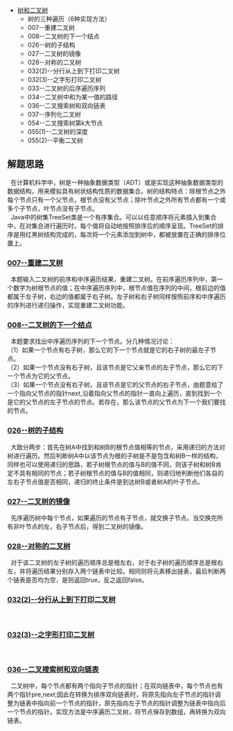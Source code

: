 * [树和二叉树](/src/Tree_Question)
    * 树的三种遍历（6种实现方法）
    * 007--重建二叉树
    * 008--二叉树的下一个结点
    * 026--树的子结构
    * 027--二叉树的镜像
    * 028--对称的二叉树
    * 032(2)--分行从上到下打印二叉树
    * 032(3)--之字形打印二叉树
    * 033--二叉树的后序遍历序列
    * 034--二叉树中和为某一值的路径
    * 036--二叉搜索树和双向链表
    * 037--序列化二叉树
    * 054--二叉搜索树第k大节点
    * 055(1)--二叉树的深度
    * 055(2)--平衡二叉树



解题思路
------
&nbsp;&nbsp;在计算机科学中，树是一种抽象数据类型（ADT）或是实现这种抽象数据类型的数据结构，用来模拟具有树状结构性质的数据集合。树的结构特点：除根节点之外每个节点只有一个父节点，根节点没有父节点；除叶节点之外所有节点都有一个或多个子节点，叶节点没有子节点。<br>
&nbsp;&nbsp;Java中的树集TreeSet类是一个有序集合。可以以任意顺序将元素插入到集合中，在对集合进行遍历时，每个值将自动地按照排序后的顺序呈现。TreeSet的排序是用红黑树结构完成的，每次将一个元素添加到树中，都被放置在正确的排序位置上。<br>

### [007--重建二叉树](Solution007.java)
&nbsp;&nbsp;本题输入二叉树的前序和中序遍历结果，重建二叉树。在前序遍历序列中，第一个数字为树根节点的值；在中序遍历序列中，根节点值在序列的中间，根前边的值都属于左子树，右边的值都属于右子树。左子树和右子树同样按照前序和中序遍历的序列进行递归操作，实现重建二叉树功能。<br>

### [008--二叉树的下一个结点](Solution008.java)
&nbsp;&nbsp;本题要求找出中序遍历序列的下一个节点。分几种情况讨论：<br/>
（1）如果一个节点有右子树，那么它的下一个节点就是它的右子树的最左子节点。<br/>
（2）如果一个节点没有右子树，且该节点是它父亲节点的左子节点，那么它的下一个节点为它的父节点。<br/>
（3）如果一个节点没有右子树，且该节点是它的父节点的右子节点，由题意给了一个指向父节点的指针next,沿着指向父节点的指针一直向上遍历，直到找到一个是它的父节点的左子节点的节点。若存在，那么该节点的父节点为下一个我们要找的节点。<br/>

### [026--树的子结构](Solution026.java)
&nbsp;&nbsp;大致分两步：首先在树A中找到和树B的根节点值相等的节点，采用递归的方法对树进行遍历。然后判断树A中以该节点为根的子树是不是包含和树B一样的结构，同样也可以使用递归的思路，若子树根节点的值与B的值不同，则该子树和树B肯定不具有相同的节点；若子树根节点的值与B的值相同，则递归地判断他们各自的左右子节点值是否相同，递归的终止条件是到达树B或者树A的叶子节点。<br>

### [027--二叉树的镜像](Solution027.java)
&nbsp;&nbsp;先序遍历树中每个节点，如果遍历的节点有子节点，就交换子节点。当交换完所有非叶节点的左，右子节点后，得到二叉树的镜像。

### [028--对称的二叉树](Solution028.java)
&nbsp;&nbsp;对于该二叉树的左子树的遍历顺序总是根左右，对于右子树的遍历顺序总是根右左，并将遍历结果分别存入两个链表中比较。相同则将元素移出链表，最后判断两个链表是否均为空，是则返回true，反之返回false。

### [032(2)--分行从上到下打印二叉树](Solution032_2.java)
&nbsp;&nbsp;

### [032(3)--之字形打印二叉树](Solution032_3.java)
&nbsp;&nbsp;


### [036--二叉搜索树和双向链表](Solution036.java)
&nbsp;&nbsp;二叉树中，每个节点都有两个指向子节点的指针；在双向链表中，每个节点也有两个指针pre,next;因此在转换为排序双向链表时，将原先指向左子节点的指针调整为链表中指向前一个节点的指针，原先指向左子节点的指针调整为链表中指向后一个节点的指针。实现方法是中序遍历二叉树，将节点保存到数组，再转换为双向链表。
